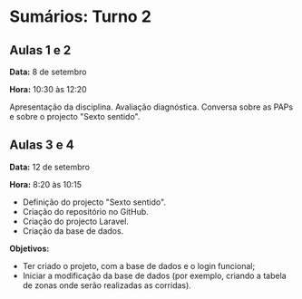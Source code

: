 # Sumários: Turno 2

## Aulas 1 e 2

**Data:** 8 de setembro

**Hora:** 10:30 às 12:20

Apresentação da disciplina.
Avaliação diagnóstica.
Conversa sobre as PAPs e sobre o projecto "Sexto sentido".

## Aulas 3 e 4

**Data:** 12 de setembro

**Hora:** 8:20 às 10:15

- Definição do projecto "Sexto sentido".
- Criação do repositório no GitHub.
- Criação do projecto Laravel.
- Criação da base de dados.

**Objetivos:**
- Ter criado o projeto, com a base de dados e o login funcional;
- Iniciar a modificação da base de dados (por exemplo, criando a tabela de zonas onde serão realizadas as corridas).